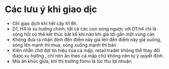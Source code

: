 # Các lưu ý khi giao dịc
- Chỉ giao dịch khi hết cây h1 8h.
- D1, H4 là xu hướng chính, tất cả các con sóng ngược với D1 h4 chỉ là sóng hồi có thể kết thúc bất kể khi nào khi giá tới gần một vùng cản
- Không đưa ra nhận định đến điểm này giá lên đến điểm này giá xuống, sóng lên mạnh thì mua, sóng xuống mạnh thì bán
- Kiên nhẫn chờ đợi tín hiệu của cá mập, retail trader không thể thay đổi được xu hướng , chỉ nên ăn theo cá mập chứ không nên tự ý quyết định.
- Mía ăn khúc giữa, khi thị trường fomo là lúc thu lợi nhuận
